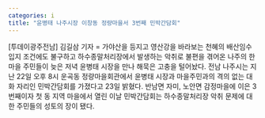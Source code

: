 ```yaml
---
categories: i
title: "윤병태 나주시장 이창동 정량마을서 3번째 민박간담회"
---
```

[투데이광주전남] 김길삼 기자 = 가야산을 등지고 영산강을 바라보는 천혜의 배산임수 입지 조건에도 불구하고 하수종말처리장에서 발생하는 악취로 불편을 겪어온 나주의 한 마을 주민들이 늦은 저녁 윤병태 시장을 만나 해묵은 고충을 털어놨다. 전남 나주시는 지난 22일 오후 8시 운곡동 정량마을회관에서 윤병태 시장과 마을주민과의 격의 없는 대화 자리인 민박간담회를 가졌다고 23일 밝혔다. 반남면 자미, 노안면 감정마을에 이은 3번째이자 첫 동 지역 마을에서 열린 이날 민박간담회는 하수종말처리장 악취 문제에 대한 주민들의 성토의 장이 됐다.